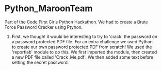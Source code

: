 # Python_MaroonTeam

Part of the Code First Girls Python Hackathon. We had to create a Brute Force Password Cracker using Ptyhon. 

1) First, we thought it would be interesting to try to 'crack' the password on a password protected PDF file.
For an extra challenge we used Python to create our own password protected PDF from scratch! We used the 'reportlab' module to do this.
We first imported the module, then created a new PDF file called 'Crack_Me.pdf'.
We then added some text before setting the secret password.
